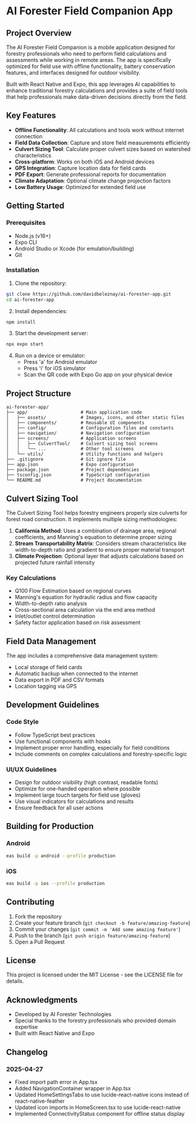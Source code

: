 # AI Forester Field Companion App

## Project Overview

The AI Forester Field Companion is a mobile application designed for forestry professionals who need to perform field calculations and assessments while working in remote areas. The app is specifically optimized for field use with offline functionality, battery conservation features, and interfaces designed for outdoor visibility.

Built with React Native and Expo, this app leverages AI capabilities to enhance traditional forestry calculations and provides a suite of field tools that help professionals make data-driven decisions directly from the field.

## Key Features

- **Offline Functionality**: All calculations and tools work without internet connection
- **Field Data Collection**: Capture and store field measurements efficiently
- **Culvert Sizing Tool**: Calculate proper culvert sizes based on watershed characteristics
- **Cross-platform**: Works on both iOS and Android devices
- **GPS Integration**: Capture location data for field cards
- **PDF Export**: Generate professional reports for documentation
- **Climate Adaptation**: Optional climate change projection factors
- **Low Battery Usage**: Optimized for extended field use

## Getting Started

### Prerequisites

- Node.js (v16+)
- Expo CLI
- Android Studio or Xcode (for emulation/building)
- Git

### Installation

1. Clone the repository:
```bash
git clone https://github.com/davidbeleznay/ai-forester-app.git
cd ai-forester-app
```

2. Install dependencies:
```bash
npm install
```

3. Start the development server:
```bash
npx expo start
```

4. Run on a device or emulator:
   - Press 'a' for Android emulator
   - Press 'i' for iOS simulator
   - Scan the QR code with Expo Go app on your physical device

## Project Structure

```
ai-forester-app/
├── app/                    # Main application code
│   ├── assets/             # Images, icons, and other static files
│   ├── components/         # Reusable UI components
│   ├── config/             # Configuration files and constants
│   ├── navigation/         # Navigation configuration
│   ├── screens/            # Application screens
│   │   ├── CulvertTool/    # Culvert sizing tool screens
│   │   └── ...             # Other tool screens
│   └── utils/              # Utility functions and helpers
├── .gitignore              # Git ignore file
├── app.json                # Expo configuration
├── package.json            # Project dependencies
├── tsconfig.json           # TypeScript configuration
└── README.md               # Project documentation
```

## Culvert Sizing Tool

The Culvert Sizing Tool helps forestry engineers properly size culverts for forest road construction. It implements multiple sizing methodologies:

1. **California Method**: Uses a combination of drainage area, regional coefficients, and Manning's equation to determine proper sizing
2. **Stream Transportability Matrix**: Considers stream characteristics like width-to-depth ratio and gradient to ensure proper material transport
3. **Climate Projection**: Optional layer that adjusts calculations based on projected future rainfall intensity

### Key Calculations

- Q100 Flow Estimation based on regional curves
- Manning's equation for hydraulic radius and flow capacity
- Width-to-depth ratio analysis
- Cross-sectional area calculation via the end area method
- Inlet/outlet control determination
- Safety factor application based on risk assessment

## Field Data Management

The app includes a comprehensive data management system:

- Local storage of field cards
- Automatic backup when connected to the internet
- Data export in PDF and CSV formats
- Location tagging via GPS

## Development Guidelines

### Code Style

- Follow TypeScript best practices
- Use functional components with hooks
- Implement proper error handling, especially for field conditions
- Include comments on complex calculations and forestry-specific logic

### UI/UX Guidelines

- Design for outdoor visibility (high contrast, readable fonts)
- Optimize for one-handed operation where possible
- Implement large touch targets for field use (gloves)
- Use visual indicators for calculations and results
- Ensure feedback for all user actions

## Building for Production

### Android

```bash
eas build -p android --profile production
```

### iOS

```bash
eas build -p ios --profile production
```

## Contributing

1. Fork the repository
2. Create your feature branch (`git checkout -b feature/amazing-feature`)
3. Commit your changes (`git commit -m 'Add some amazing feature'`)
4. Push to the branch (`git push origin feature/amazing-feature`)
5. Open a Pull Request

## License

This project is licensed under the MIT License - see the LICENSE file for details.

## Acknowledgments

- Developed by AI Forester Technologies
- Special thanks to the forestry professionals who provided domain expertise
- Built with React Native and Expo

## Changelog

### 2025-04-27
- Fixed import path error in App.tsx
- Added NavigationContainer wrapper in App.tsx
- Updated HomeSettingsTabs to use lucide-react-native icons instead of react-native-feather
- Updated icon imports in HomeScreen.tsx to use lucide-react-native
- Implemented ConnectivityStatus component for offline status display
